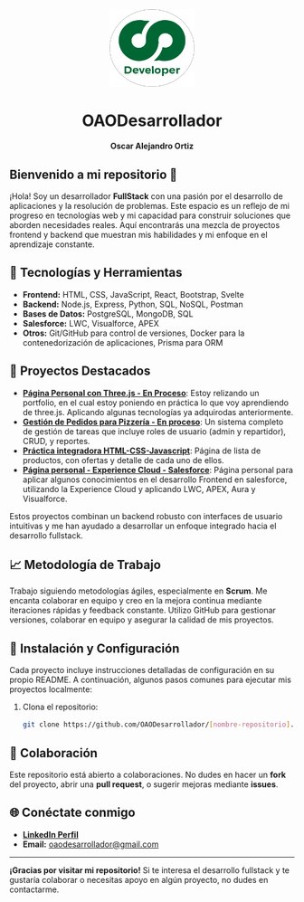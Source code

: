 <div align="center">

<img src="/iconos/LogoSinFondo.png" alt="Developer Logo" width="150"/>
<div >
<h1>OAODesarrollador </h1>
<h4 margin-top="-100px">Oscar Alejandro Ortiz</h4></div>
</div>

## Bienvenido a mi repositorio 👋

¡Hola! Soy un desarrollador **FullStack** con una pasión por el desarrollo de aplicaciones y la resolución de problemas. Este espacio es un reflejo de mi progreso en tecnologías web y mi capacidad para construir soluciones que aborden necesidades reales. Aquí encontrarás una mezcla de proyectos frontend y backend que muestran mis habilidades y mi enfoque en el aprendizaje constante.

## 🚀 Tecnologías y Herramientas
- **Frontend:** HTML, CSS, JavaScript, React, Bootstrap, Svelte
- **Backend:** Node.js, Express, Python, SQL, NoSQL, Postman
- **Bases de Datos:** PostgreSQL, MongoDB, SQL
- **Salesforce:** LWC, Visualforce, APEX
- **Otros:** Git/GitHub para control de versiones, Docker para la contenedorización de aplicaciones, Prisma para ORM

## 🌟 Proyectos Destacados
- **[Página Personal con Three.js - En Proceso](https://portfolio3d-k5ma.onrender.com/)**: Estoy relizando un portfolio, en el cual estoy poniendo en práctica lo que voy aprendiendo de three.js. Aplicando algunas tecnologías ya adquirodas anteriormente.
- **[Gestión de Pedidos para Pizzería - En proceso](https://github.com/OAODesarrollador/FullStackPizzeria)**: Un sistema completo de gestión de tareas que incluye roles de usuario (admin y repartidor), CRUD, y reportes.
- **[Práctica integradora HTML-CSS-Javascript](https://github.com/OAODesarrollador/integradorUno.github.io)**: Página de lista de productos, con ofertas y detalle de cada uno de ellos. 
- **[Página personal - Experience Cloud - Salesforce](https://github.com/OAODesarrollador/PortfolioSalesforce)**: Página personal para aplicar algunos conocimientos en el desarrollo Frontend en salesforce, utilizando la Experience Cloud y aplicando LWC, APEX, Aura y Visualforce.
  
Estos proyectos combinan un backend robusto con interfaces de usuario intuitivas y me han ayudado a desarrollar un enfoque integrado hacia el desarrollo fullstack.

## 📈 Metodología de Trabajo
Trabajo siguiendo metodologías ágiles, especialmente en **Scrum**. Me encanta colaborar en equipo y creo en la mejora continua mediante iteraciones rápidas y feedback constante. Utilizo GitHub para gestionar versiones, colaborar en equipo y asegurar la calidad de mis proyectos.

## 🔧 Instalación y Configuración
Cada proyecto incluye instrucciones detalladas de configuración en su propio README. A continuación, algunos pasos comunes para ejecutar mis proyectos localmente:

1. Clona el repositorio: 
   ```bash
   git clone https://github.com/OAODesarrollador/[nombre-repositorio].git

## 👥 Colaboración
Este repositorio está abierto a colaboraciones. No dudes en hacer un **fork** del proyecto, abrir una **pull request**, o sugerir mejoras mediante **issues**.

## 🌐 Conéctate conmigo

- **[LinkedIn Perfil](https://www.linkedin.com/in/oscar-alejandro-ortiz-programadorpython/)**
- **Email:** oaodesarrollador@gmail.com
---

**¡Gracias por visitar mi repositorio!** Si te interesa el desarrollo fullstack y te gustaría colaborar o necesitas apoyo en algún proyecto, no dudes en contactarme.

